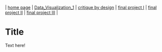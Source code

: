 | [home page](https://cmustudent.github.io/tswd-portfolio-templates/) | [Data_Visualization_1](Data_Visualization_1) | [critique by design](critique-by-design) | [final project I](final-project-part-one) | [final project II](final-project-part-two) | [final project III](final-project-part-three) |

# Title
Text here!

